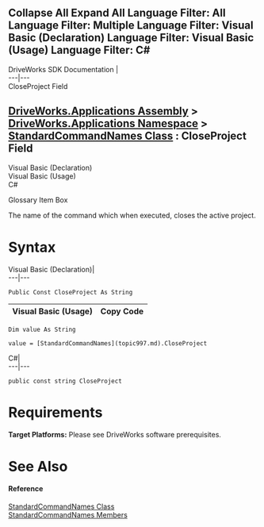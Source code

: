 Collapse All Expand All Language Filter: All  Language Filter: Multiple  Language Filter: Visual Basic (Declaration) Language Filter: Visual Basic (Usage) Language Filter: C#  
---  
DriveWorks SDK Documentation  |   
---|---  
CloseProject Field   
  
[DriveWorks.Applications Assembly](topic13.md) > [DriveWorks.Applications Namespace](topic16.md) > [StandardCommandNames Class](topic997.md) : CloseProject Field  
---  
  
Visual Basic (Declaration)    
Visual Basic (Usage)    
C# 

Glossary Item Box

The name of the command which when executed, closes the active project. 

# Syntax

Visual Basic (Declaration)|   
---|---  
      
    
    Public Const CloseProject As String  
  
Visual Basic (Usage)| Copy Code  
---|---  
      
    
    Dim value As String
     
    value = [StandardCommandNames](topic997.md).CloseProject  
  
C#|   
---|---  
      
    
    public const string CloseProject  
  
# Requirements

**Target Platforms:** Please see DriveWorks software prerequisites.

# See Also

#### Reference

[StandardCommandNames Class](topic997.md)   
[StandardCommandNames Members](topic998.md)


